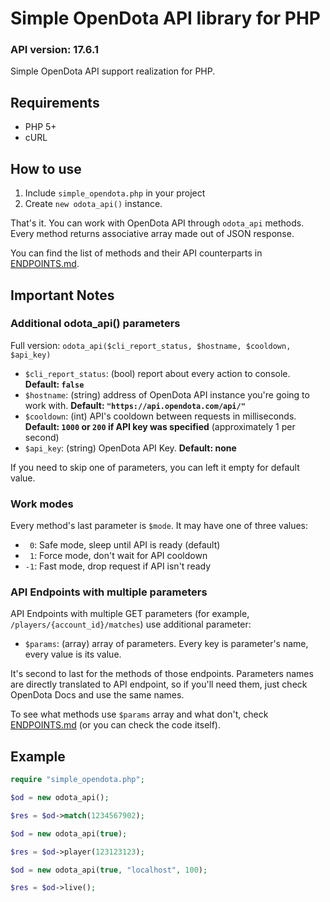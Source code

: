 # Simple OpenDota API library for PHP

### API version: 17.6.1

Simple OpenDota API support realization for PHP.

## Requirements

* PHP 5+
* cURL

## How to use

1. Include `simple_opendota.php` in your project
2. Create `new odota_api()` instance.

That's it. You can work with OpenDota API through `odota_api` methods. Every method returns associative array made out of JSON response.

You can find the list of methods and their API counterparts in [ENDPOINTS.md](ENDPOINTS.md).

## Important Notes

### Additional odota_api() parameters

Full version: `odota_api($cli_report_status, $hostname, $cooldown, $api_key)`

* `$cli_report_status`: (bool) report about every action to console. **Default: `false`**
* `$hostname`: (string) address of OpenDota API instance you're going to work with. **Default: `"https://api.opendota.com/api/"`**
* `$cooldown`: (int) API's cooldown between requests in milliseconds. **Default: `1000` or `200` if API key was specified** (approximately 1 per second)
* `$api_key`: (string) OpenDota API Key. **Default: none**

If you need to skip one of parameters, you can left it empty for default value.

### Work modes

Every method's last parameter is `$mode`. It may have one of three values:

* ` 0`: Safe mode, sleep until API is ready (default)
* ` 1`: Force mode, don't wait for API cooldown
* `-1`: Fast mode, drop request if API isn't ready

### API Endpoints with multiple parameters

API Endpoints with multiple GET parameters (for example, `/players/{account_id}/matches`) use additional parameter:

* `$params`: (array) array of parameters. Every key is parameter's name, every value is its value.

It's second to last for the methods of those endpoints. Parameters names are directly translated to API endpoint, so if you'll need them, just check OpenDota Docs and use the same names.

To see what methods use `$params` array and what don't, check [ENDPOINTS.md](ENDPOINTS.md) (or you can check the code itself).

## Example

```PHP
require "simple_opendota.php";

$od = new odota_api();

$res = $od->match(1234567902);

$od = new odota_api(true);

$res = $od->player(123123123);

$od = new odota_api(true, "localhost", 100);

$res = $od->live();
```
